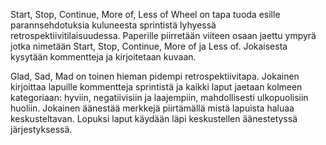 Start, Stop, Continue, More of, Less of Wheel on tapa tuoda esille parannsehdotuksia kuluneesta sprintistä lyhyessä retrospektiivitilaisuudessa. Paperille piirretään viiteen osaan jaettu ympyrä jotka nimetään Start, Stop, Continue, More of ja Less of. Jokaisesta kysytään kommentteja ja kirjoitetaan kuvaan.

Glad, Sad, Mad on toinen hieman pidempi retrospektiivitapa. Jokainen kirjoittaa lapuille kommentteja sprintistä ja kaikki laput jaetaan kolmeen kategoriaan: hyviin, negatiivisiin ja laajempiin, mahdollisesti ulkopuolisiin huoliin. Jokainen äänestää merkkejä piirtämällä mistä lapuista haluaa keskusteltavan. Lopuksi laput käydään läpi keskustellen äänestetyssä järjestyksessä.